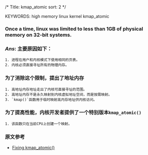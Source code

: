/*
  Title: kmap_atomic
  sort: 2
  */

KEYWORDS: high memory linux kernel kmap_atomic

### Once a time, linux was limited to less than 1GB of physical memory on 32-bit systems.  
### *Ans*: 主要原因如下：  
	1. 进程在用户和内核模式下使用相同的页表。 
	2. 内核必须直接寻址所有的物理内存。  
	
### 为了消除这个限制，提出了地址内存  
	1. 高地址内存地址走出了内核可直接寻址的范围。  
	2. 高地址内存不是永久映射到内核虚拟地址空间，而是按需映射。  
	3. `kmap()`函数用于临时映射高内存地址供内核访问。 
	
### 为了提高性能，内核开发者提供了一个特别版本`kmap_atomic()`  
	1. 该函数只在当前CPU上创建一个映射。 
	
### 原文参考  
- [Fixing kmap_atomic()](http://lwn.net/Articles/356378/ "测试")
